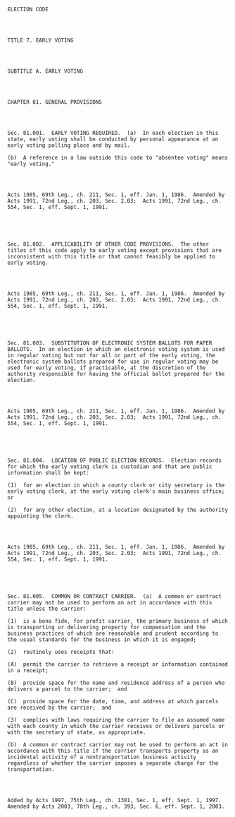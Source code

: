 ﻿
    
    
    	
    					
    
    
    ELECTION CODE
    
      
    
    
    TITLE 7. EARLY VOTING
    
      
    
    
    SUBTITLE A. EARLY VOTING
    
      
    
    
    CHAPTER 81. GENERAL PROVISIONS
    
      
    
    
    Sec. 81.001.  EARLY VOTING REQUIRED.  (a)  In each election in this state, early voting shall be conducted by personal appearance at an early voting polling place and by mail.
    
    (b)  A reference in a law outside this code to "absentee voting" means "early voting."
    
    
    
    
    Acts 1985, 69th Leg., ch. 211, Sec. 1, eff. Jan. 1, 1986.  Amended by Acts 1991, 72nd Leg., ch. 203, Sec. 2.03;  Acts 1991, 72nd Leg., ch. 554, Sec. 1, eff. Sept. 1, 1991.
    
    
    
    
    
    Sec. 81.002.  APPLICABILITY OF OTHER CODE PROVISIONS.  The other titles of this code apply to early voting except provisions that are inconsistent with this title or that cannot feasibly be applied to early voting.
    
    
    
    
    Acts 1985, 69th Leg., ch. 211, Sec. 1, eff. Jan. 1, 1986.  Amended by Acts 1991, 72nd Leg., ch. 203, Sec. 2.03;  Acts 1991, 72nd Leg., ch. 554, Sec. 1, eff. Sept. 1, 1991.
    
    
    
    
    
    Sec. 81.003.  SUBSTITUTION OF ELECTRONIC SYSTEM BALLOTS FOR PAPER BALLOTS.  In an election in which an electronic voting system is used in regular voting but not for all or part of the early voting, the electronic system ballots prepared for use in regular voting may be used for early voting, if practicable, at the discretion of the authority responsible for having the official ballot prepared for the election.
    
    
    
    
    Acts 1985, 69th Leg., ch. 211, Sec. 1, eff. Jan. 1, 1986.  Amended by Acts 1991, 72nd Leg., ch. 203, Sec. 2.03;  Acts 1991, 72nd Leg., ch. 554, Sec. 1, eff. Sept. 1, 1991.
    
    
    
    
    
    Sec. 81.004.  LOCATION OF PUBLIC ELECTION RECORDS.  Election records for which the early voting clerk is custodian and that are public information shall be kept:
    
    (1)  for an election in which a county clerk or city secretary is the early voting clerk, at the early voting clerk's main business office;  or
    
    (2)  for any other election, at a location designated by the authority appointing the clerk.
    
    
    
    
    Acts 1985, 69th Leg., ch. 211, Sec. 1, eff. Jan. 1, 1986.  Amended by Acts 1991, 72nd Leg., ch. 203, Sec. 2.03;  Acts 1991, 72nd Leg., ch. 554, Sec. 1, eff. Sept. 1, 1991.
    
    
    
    
    
    Sec. 81.005.  COMMON OR CONTRACT CARRIER.  (a)  A common or contract carrier may not be used to perform an act in accordance with this title unless the carrier:
    
    (1)  is a bona fide, for profit carrier, the primary business of which is transporting or delivering property for compensation and the business practices of which are reasonable and prudent according to the usual standards for the business in which it is engaged;
    
    (2)  routinely uses receipts that:
    
    (A)  permit the carrier to retrieve a receipt or information contained in a receipt;
    
    (B)  provide space for the name and residence address of a person who delivers a parcel to the carrier;  and
    
    (C)  provide space for the date, time, and address at which parcels are received by the carrier;  and
    
    (3)  complies with laws requiring the carrier to file an assumed name with each county in which the carrier receives or delivers parcels or with the secretary of state, as appropriate.
    
    (b)  A common or contract carrier may not be used to perform an act in accordance with this title if the carrier transports property as an incidental activity of a nontransportation business activity regardless of whether the carrier imposes a separate charge for the transportation.
    
    
    
    
    Added by Acts 1997, 75th Leg., ch. 1381, Sec. 1, eff. Sept. 1, 1997.  Amended by Acts 2003, 78th Leg., ch. 393, Sec. 6, eff. Sept. 1, 2003.
    
    
    
    
    				
